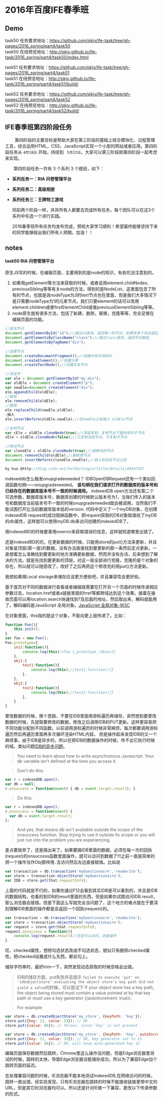 # 2016年百度IFE春季班
## Demo 
task50 任务要求地址：<https://github.com/pkjy/ife-task/tree/gh-pages/2016_spring/part4/task50><br>
task50 在线预览地址：<http://pkjy.github.io/ife-task/2016_spring/part4/task50/index.html>

task51 任务要求地址：<https://github.com/pkjy/ife-task/tree/gh-pages/2016_spring/part4/task51><br>
task51 在线预览地址：<http://pkjy.github.io/ife-task/2016_spring/part4/task51/build/>

task52 任务要求地址：<https://github.com/pkjy/ife-task/tree/gh-pages/2016_spring/part4/task52><br>
task52 在线预览地址：<http://pkjy.github.io/ife-task/2016_spring/part4/task52/build/>

## IFE春季班第四阶段任务 

　　 第四阶段的主要目标是帮助大家在第三阶段的基础上结合模块化、过程管理工具，综合运用HTML，CSS，JavaScript实现一个小型的网站或者应用。第四阶段任务从 `4月18日` 开始，持续到 ` 5月22日`。大家可以第三阶段和第四阶段一起考虑来实现。

　　第四阶段任务一共有 3 个系列 3 个题目，如下：
* **系列任务一：RIA 问卷管理平台**

* **系列任务二：高级相册**

* **系列任务三：王牌特工游戏**



    同前两个阶段一样，并非所有人都要去完成所有任务，每个团队可以在这3个系列中任选一个进行实践。

    2016春季班所有任务均发布完成，预祝大家学习顺利！希望最终能够坚持下来的同学能够超出我们所有人预期。加油！！

## notes

#### task50 RIA 问卷管理平台
原生JS写的时候，在编辑页面，主要用到的是node的知识，有些坑没注意到的。
1. 如果用getElement等方法来获取的时候，或者说用element.childNodes、previousSibling等等有关node的方法，得到的是NodeList，这里面包含了所有的节点，也就是说nodeType为3的text节点也在里面，但是我们大多情况下是只需要nodeType为1的元素节点。我们只要element的话可以改用element.children或者firstElementChild或者previousElementSibling等等。
2. node原生就有很多方法，包括了新建，删除，替换，克隆等等，完全足够在编辑页面的功能。
```javascript
//查找节点  
document.getElementById("id");//通过id查找，返回唯一的节点，如果有多个将会返回第一个，在IE6、7中有个bug，会返回name值相同的元素，所有要做一个兼容  
document.getElementsByClassName("class");//通过class查找，返回节点数组  
document.getElementsByTagName("div");  
  
//创建节点  
document.createDocumentFragment();//创建内存文档碎片  
document.createElement();//创建元素  
document.createTextNode();//创建文本节点  
  
//添加节  
var ele = document.getElementById("my_div");  
var oldEle = document.createElement("p");  
var newEle=document.createElement("div");  
ele.appendChild(oldEle);  
//移除  
ele.removeChild(oldEle);  
//替换  
ele.replaceChild(newEle,oldEle);  
;插入  
ele.insertBefore(oldEle,newEle);//在newEle之前插入 oldEle节点  
  
//复制节点  
var cEle = oldEle.cloneNode(true);//深度复制，复制节点下面所有的子节点  
cEle = oldEle.cloneNode(false);//只复制当前节点，不复制子节点  
  
//移动节点  
var cloneEle = oldEle.cloneNode(true);//被移动的节点  
document.removeChild(oldEle);//删除原节点  
document.insertBefore(cloneEle,newEle);//插入到目标节点之前 

by hua @http://blog.csdn.net/hxfdarling/article/details/40347207
```
indexeddb怎么触发onupgradeneeded？
IDBOpenDBRequest还有一个类似回调函数句柄——onupgradeneeded。
**该句柄在我们请求打开的数据库的版本号和已经存在的数据库版本号不一致的时候调用。**
indexedDB.open方法还有第二个可选参数，数据库版本号，数据库创建的时候默认版本号为1，当我们传入的版本号和数据库当前版本号不一致的时候onupgradeneeded就会被调用，当然我们不能试图打开比当前数据库版本低的version.
代码中定义了一个myDB对象，在创建indexedDB request的成功毁掉函数中，把request获取的DB对象赋值给了myDB的db属性，这样就可以使用myDB.db来访问创建的indexedDB了。

用indexedBD的时候要善用onerror来获取错误的信息，这样就知道哪里出错了。

还是indexedBD的坑，在更新数据的时候，只能用store的put()方法来更新，并且对象是顶层(第一层)的数据，没有办法直接找到要更新的那一条然后定点更新。一直想着怎么准确找到要更新的地方准确更新数据，然而并没有办法，后来想到了解决的方法。就是先找到要更新的顶层，对这一层全部进行克隆，克隆的是个对象的存在，所以就可以随意改了，改好了之后再把这个修改完的用put()方法更新。

我想如果用Local storage来储存应该更方便些吧，并且兼容性会更好些。

基于首页对不同的数据进行查看或者编辑就需要在打开另一个页面的时候传递相应参数过去，location.href或者a链接里面的href等都跨域达到这个效果。接着在接收页面可以用location.search快速找到?及后面的地址，然后取出来，解码就能用了。解码编码是JavaScript 全局对象。[JavaScript 全局对象-W3C](http://www.w3school.com.cn/jsref/jsref_obj_global.asp)

在对象里面，this指的是这个对象，不能向更上层传递了。比如：
```javascript 
function Foo(){
	this.init();
}
var foo = new Foo();
Foo.prototype={
	init:function(){
		console.log(this)//Foo {_prototype_:Object}
	},
	obj1:{
		test1:function(){
			console.log(this);//test1:function(){}
		},
	},
	obj2:{
		test2:function(){
			console.log(this);//test2:function(){}
		},
	}
}
```

更改数据的时候，换个思路，不要在IDB里面用游标遍历再储存，突然想到要更改数据的时候，先提取要修改的数据，修改之后调用IDB的PUT更新。这样更容易把不同功能分配到不同函数。以前调用游标遍历的时候非常麻烦，每次都要调用游标遍历然后再遍历里面再多次循环渲染HTML内容。
但是操作起来发现IDB的又一个麻烦事，由于IDB是异步的，所以在把IDB的数据操作的时候，传不出它执行时候的域。类似问题[IDB的异步问题](http://stackoverflow.com/questions/38973744/uncaught-invalidstateerror-failed-to-read-the-result-property-from-idbreques)。

>You need to learn about how to write asynchronous Javascript. Your db variable isn't defined at the time you access it.

>Don't do this:

> 
```javascript
var r = indexedDB.open();
var db = null;
r.onsuccess = function(event) { db = event.target.result); }
```
>Do this:

```javascript 
var r = indexedDB.open();
r.onsuccess = function(event) {
  var db = event.target.result;
};
```
>And yes, that means db isn't available outside the scope of the onsuccess function. Stop trying to use it outside its scope or you will just run into the problem you are experiencing.

差点要放弃了，还是搞出来了。如果要搞IDB里面的数据，必须在每一次的回执(request)的onsuccess函数里面操作，就可以访问到数据了!!!之前一直是简单的把一个操作当作Obj那样用`.`去访问然后左边直接赋值。比如说
```javascript
var transaction = db.transaction('myQuestionaire','readwrite');
var store = transaction.objectStore('myQuestionaire');
var IDB = store.get(that.requestInfo);
```
上面的代码就是不行的，如果你通过F12会看到其实IDB是可以看到的，并且是IDB的数据结构，也看的到IDB的result里面的东西，但是如果你试图访问IDB.result，那么浏览器会报错。但是下面这么写就完全没问题了，这个地方的难点就在于要深刻理解IDB里面的操作都是会返回一个回执(request)的。
```javascript
var transaction = db.transaction('myQuestionaire','readwrite');
var store = transaction.objectStore('myQuestionaire');
var request = store.get(that.requestInfo);
request.onsuccess = function(){
	console.log(request.result)//完全可以访问，还能操作
}
```

哎，checked属性，想把勾选状态改成不勾选状态，貌似只有删除checked属性。把checked设置成什么东西，都会勾上。

储存字符串时，最好trim一下，突然发现动态获取的时候空格会出错。

>IDB的储存方面，put失败并且提示 `failed to execute 'put' on 'idbobjectstore' evaluating the object store's key path did not yield a value`的时候，可以尝试下
>If your object store has a key path, the object being stored must contain a value pointed at by that key path or must use a key generator ({autoIncrement: true}).

>For example:

```javascript
var store = db.createObjectStore('my_store', {keyPath: 'key'});
store.put({key: 11, value: 33}); // OK
store.put({value: 66}); // throws, since 'key' is not present

var store = db.createObjectStore('my_store', {keyPath: 'key', autoIncrement: true});
store.put({key: 11, value: 33}); // OK, key generator set to 11
store.put({value: 66}); // OK, will have auto-generated key 12
```

编辑页面保存数据然后跳转，Chrome里这么操作没问题，但是Edge浏览器里测试的时候，跳转的太快，导致Edge浏览器没能储存成功，所以为了兼容Edge加个跳转页面的延迟。

在处理兼容问题的时候，IE浏览器不能本地测试IndexedDB,在网络访问的时候，跳转一直出错，经实验发现，只有IE浏览器在跳转的时候不能接收链接里带中文的URL，但是其它的浏览器均可以。所以还是针对IE做一下兼容，更改以下传递参数的形式。